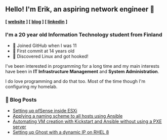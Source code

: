 ## Hello! I'm Erik, an aspiring network engineer :wave:

**[ [website] ] [ [blog] ] [ [linkedin] ]**

### I'm a 20 year old Information Technology student from Finland

- 🐣 Joined GitHub when I was 11
- 🐤 First commit at 14 years old
- 🐧 Discovered Linux and got hooked!

I've been interested in programming for a long time and my main interests have been in **IT Infrastructure Management** and **System Administration**. 

I do love programming and do that too. Most of the time though I'm configuring my homelab. 

### 📕 Blog Posts
<!-- BLOG-POST-LIST:START -->
- [Setting up pfSense inside ESXi](https://serverspike.io/setting-up-pfsense-inside-esxi/)
- [Applying a naming scheme to all hosts using Ansible](https://serverspike.io/applying-a-naming-scheme-to-all-hosts-using-ansible/)
- [Automating VM creation with Kickstart and Ansible without using a PXE server](https://serverspike.io/automating-vm-creation-with-kickstart-and-ansible-without-using-a-pxe-server/)
- [Setting up Ghost with a dynamic IP on RHEL 8](https://serverspike.io/setting-up-ghost-with-a-dynamic-ip/)
<!-- BLOG-POST-LIST:END -->

[website]: https://opcode.xyz
[blog]: https://serverspike.io
[linkedin]: https://www.linkedin.com/in/erik-karsten-20a6291ba/